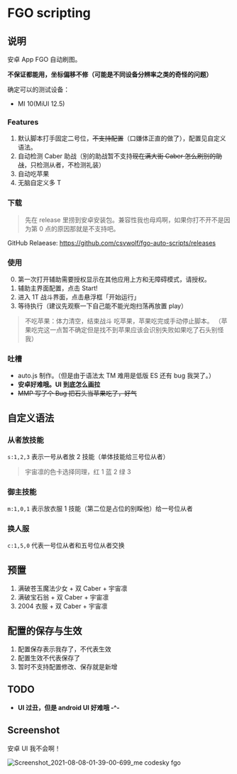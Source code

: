 # FGO scripting
## 说明
安卓 App FGO 自动刷图。

**不保证都能用，坐标偏移不修（可能是不同设备分辨率之类的奇怪的问题）**

确定可以的测试设备：
- MI 10(MiUI 12.5)

### Features
1. 默认脚本打手固定二号位，<del>不支持配置</del>（口嫌体正直的做了），配置见自定义语法。
2. 自动检测 Caber 助战（别的助战暂不支持<del>现在满大街 Caber 怎么刷别的助战</del>，只检测从者，不检测礼装）
3. 自动吃苹果
4. 无脑自定义多 T

### 下载
> 先在 release 里捞到安卓安装包。兼容性我也母鸡啊，如果你打不开不是因为第 0 点的原因那就是不支持吧。

GitHub Relaease: <https://github.com/csvwolf/fgo-auto-scripts/releases>

### 使用

0. 第一次打开辅助需要授权显示在其他应用上方和无障碍模式，请授权。
1. 辅助主界面配置，点击 Start!
2. 进入 1T 战斗界面，点击悬浮框「开始运行」
3. 等待执行（建议先观察一下自己能不能光炮扫荡再放置 play）

> 不吃苹果：体力清空，结束战斗
> 吃苹果，苹果吃完或手动停止脚本。
> （苹果吃完这一点暂不确定但是找不到苹果应该会识别失败如果吃了石头别怪我）

### 吐槽

- auto.js 制作。（但是由于语法太 TM 难用是低版 ES 还有 bug 我哭了。）
- **安卓好难哦。UI 到底怎么画拉**
- <del>MMP 写了个 Bug 把石头当苹果吃了，好气</del>

## 自定义语法
### 从者放技能
`s:1,2,3` 表示一号从者放 2 技能（单体技能给三号位从者）

> 宇宙凛的色卡选择同理，红 1 蓝 2 绿 3

### 御主技能
`m:1,0,1` 表示放衣服 1 技能（第二位是占位的别睬他）给一号位从者

### 换人服
`c:1,5,0` 代表一号位从者和五号位从者交换

## 预置
1. 满破苍玉魔法少女 + 双 Caber + 宇宙凛
2. 满破宝石翁 + 双 Caber + 宇宙凛
3. 2004 衣服 + 双 Caber + 宇宙凛

## 配置的保存与生效
1. 配置保存表示我存了，不代表生效
2. 配置生效不代表保存了
3. 暂时不支持配置修改、保存就是新增

## TODO
- **UI 过丑，但是 android UI 好难哦 -^-**

## Screenshot
安卓 UI 我不会啊！

![Screenshot_2021-08-08-01-39-00-699_me codesky fgo](https://user-images.githubusercontent.com/8280645/128609221-9008efd7-d602-4da5-a24c-326055104cf4.jpg)
